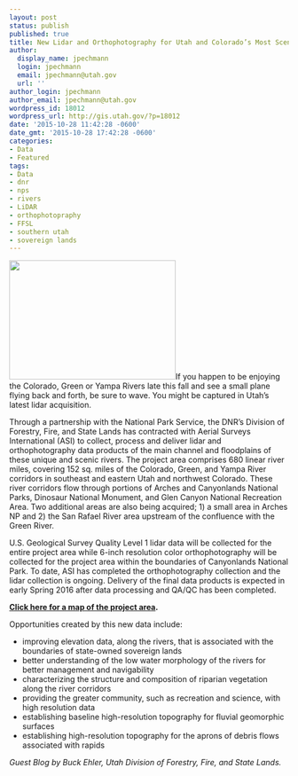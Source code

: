 ```yaml
---
layout: post
status: publish
published: true
title: New Lidar and Orthophotography for Utah and Colorado’s Most Scenic Rivers
author:
  display_name: jpechmann
  login: jpechmann
  email: jpechmann@utah.gov
  url: ''
author_login: jpechmann
author_email: jpechmann@utah.gov
wordpress_id: 18012
wordpress_url: http://gis.utah.gov/?p=18012
date: '2015-10-28 11:42:28 -0600'
date_gmt: '2015-10-28 17:42:28 -0600'
categories:
- Data
- Featured
tags:
- Data
- dnr
- nps
- rivers
- LiDAR
- orthophotopraphy
- FFSL
- southern utah
- sovereign lands
---
```

<p><a href="{{ "/downloads/Riverlidar.png" | prepend: site.baseurl }}"><img src="{{ "/images/Riverlidar-300x215.png" | prepend: site.baseurl }}" alt="" title="Riverlidar" width="300" height="215" class="inline-text-left" /></a>If you happen to be enjoying the Colorado, Green or Yampa Rivers late this fall and see a small plane flying back and forth, be sure to wave. You might be captured in Utah’s latest lidar acquisition.</p>
<p>Through a partnership with the National Park Service, the DNR’s Division of Forestry, Fire, and State Lands has contracted with Aerial Surveys International (ASI) to collect, process and deliver lidar and orthophotography data products of the main channel and floodplains of these unique and scenic rivers. The project area comprises 680 linear river miles, covering 152 sq. miles of the Colorado, Green, and Yampa River corridors in southeast and eastern Utah and northwest Colorado. These river corridors flow through portions of Arches and Canyonlands National Parks, Dinosaur National Monument, and Glen Canyon National Recreation Area.  Two additional areas are also being acquired; 1) a small area in Arches NP and 2) the San Rafael River area upstream of the confluence with the Green River.</p>
<p>U.S. Geological Survey Quality Level 1 lidar data will be collected for the entire project area while 6-inch resolution color orthophotography will be collected for the project area within the boundaries of Canyonlands National Park. To date, ASI has completed the orthophotography collection and the lidar collection is ongoing. Delivery of the final data products is expected in early Spring 2016 after data processing and QA/QC has been completed. </p>
<p><strong><a href="{{ "/downloads/ContractMap.pdf" | prepend: site.baseurl }}">Click here for a map of the project area</a>.</strong></p>
<p>Opportunities created by this new data include:</p>
<ul>
<li>improving elevation data, along the rivers, that is associated with the boundaries of state-owned sovereign lands</li>
<li>better understanding of the low water morphology of the rivers for better management and navigability</li>
<li>characterizing the structure and composition of riparian vegetation along the river corridors</li>
<li>providing the greater community, such as recreation and science, with high resolution data</li>
<li>establishing baseline high-resolution topography for fluvial geomorphic surfaces</li>
<li>establishing high-resolution topography for the aprons of debris flows associated with rapids</li>
</ul>
<p><em>Guest Blog by Buck Ehler, Utah Division of Forestry, Fire, and State Lands. </em></p>
